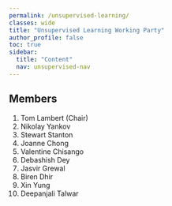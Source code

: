 ```yaml
---
permalink: /unsupervised-learning/
classes: wide
title: "Unsupervised Learning Working Party"
author_profile: false
toc: true
sidebar:
  title: "Content"
  nav: unsupervised-nav
---
```




## Members
1. Tom Lambert (Chair) 
2. Nikolay Yankov
3. Stewart Stanton
4. Joanne Chong
5. Valentine Chisango
6. Debashish Dey
7. Jasvir Grewal
8. Biren Dhir
9. Xin Yung
10. Deepanjali Talwar
